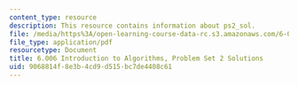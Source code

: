 ```yaml
---
content_type: resource
description: This resource contains information about ps2_sol.
file: /media/https%3A/open-learning-course-data-rc.s3.amazonaws.com/6-006-introduction-to-algorithms-fall-2011/9068814f8e3b4cd9d515bc7de4408c61_MIT6_006F11_ps2_sol.pdf
file_type: application/pdf
resourcetype: Document
title: 6.006 Introduction to Algorithms, Problem Set 2 Solutions
uid: 9068814f-8e3b-4cd9-d515-bc7de4408c61
---
```

